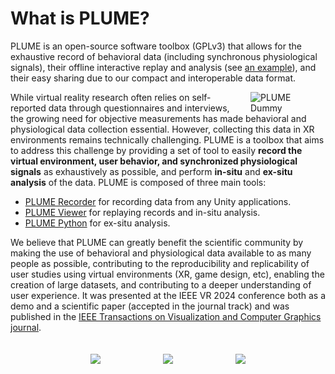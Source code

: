 # What is PLUME?

PLUME is an open-source software toolbox (GPLv3) that allows for the exhaustive record of behavioral data (including synchronous physiological signals), their offline interactive replay and analysis (see [an example](./demonstration/index.md)), and their easy sharing due to our compact and interoperable data format.

<div style="float: right; width: 100px; margin: 0px 20px">
    <img src="/assets/dummy_cropped.png" alt="PLUME Dummy">
</div>

While virtual reality research often relies on self-reported data through questionnaires and interviews, the growing need for objective measurements has made behavioral and physiological data collection essential. However, collecting this data in XR environments remains technically challenging. PLUME is a toolbox that aims to address this challenge by providing a set of tool to easily <strong>record the virtual environment, user behavior, and synchronized physiological signals</strong> as exhaustively as possible, and perform <strong>in-situ</strong> and <strong>ex-situ analysis</strong> of the data. PLUME is composed of three main tools:

* [PLUME Recorder](https://github.com/liris-xr/PLUME-Recorder) for recording data from any Unity applications.
* [PLUME Viewer](https://github.com/liris-xr/PLUME-Viewer) for replaying records and in-situ analysis.
* [PLUME Python](https://github.com/liris-xr/PLUME-Python) for ex-situ analysis.

We believe that PLUME can greatly benefit the scientific community by making the use of behavioral and physiological data available to as many people as possible, contributing to the reproducibility and replicability of user studies using virtual environments (XR, game design, etc), enabling the creation of large datasets, and contributing to a deeper understanding of user experience. It was presented at the IEEE VR 2024 conference both as a demo and a scientific paper (accepted in the journal track) and was published in the [IEEE Transactions on Visualization and Computer Graphics journal](https://www.computer.org/csdl/journal/tg/2024/05/10458415/1V2s4TP60so).

<div style="display: flex; justify-content: center; gap: 100px; padding: 20px 100px;">
    <img src="/assets/plume_recorder_light.png">
    <img src="/assets/plume_viewer_light.png">
    <img src="/assets/plume_python_light.png">
</div>
